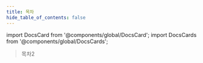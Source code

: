 ```yaml
---
title: 목차
hide_table_of_contents: false
---
```


import DocsCard from '@components/global/DocsCard';
import DocsCards from '@components/global/DocsCards';

<head>
  <title>목차</title>
  <meta
    name="description"
    content="목차"
  />
   
  <link rel="canonical" href="https://velog.io/@csk917work" />
  <link rel="alternate" href="https://velog.io/@csk917work" hreflang="x-default" />
  <link rel="alternate" href="https://velog.io/@csk917work" hreflang="en" />
  <meta property="og:url" content="https://velog.io/@csk917work" /> 

</head>

> 목차2

<DocsCards>
  <DocsCard header="Introduction" href="/"  >
  </DocsCard>
  
  <DocsCard header="자바스크립트 Promise & Async Await" href="uncategorized/자바스크립트 Promise & Async Await 004eed99c774402bafad8d1d4c67276a"  >
  </DocsCard>
 
</DocsCards>

